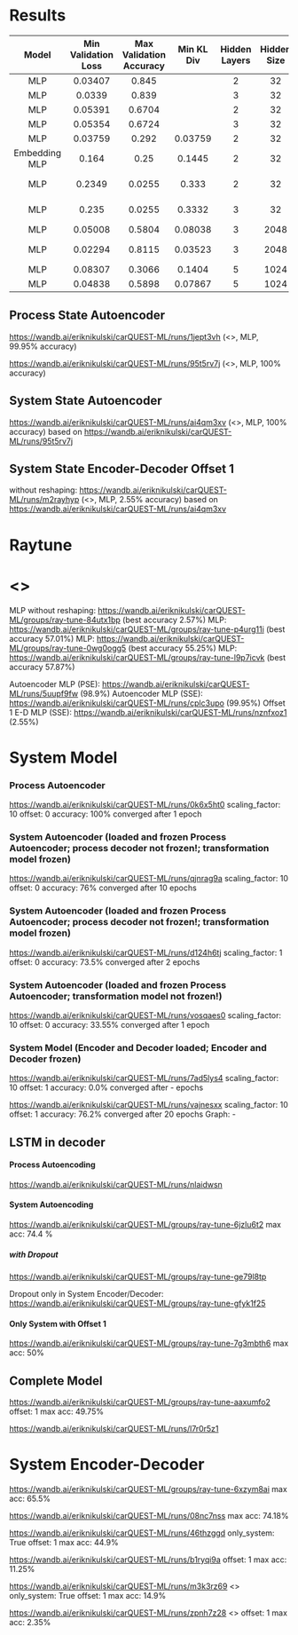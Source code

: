 # Results

|     Model     | Min Validation Loss | Max Validation Accuracy | Min KL Div | Hidden Layers | Hidden Size | Epochs | Criterion | GPUs | Process Graph | Data Offset |                              wandb                              |        Note        |
|:-------------:|:-------------------:|:-----------------------:|:----------:|:-------------:|:-----------:|:------:|:---------:|:----:|:-------------:|:-----------:|:---------------------------------------------------------------:|:------------------:|
|      MLP      |       0.03407       |          0.845          |            |       2       |     32      |   50   |    MSE    |  1   |       -       |      1      | [Link](https://wandb.ai/eriknikulski/carQUEST-ML/runs/keb7dita) |                    |
|      MLP      |       0.0339        |          0.839          |            |       3       |     32      |   50   |    MSE    |  1   |       -       |      1      | [Link](https://wandb.ai/eriknikulski/carQUEST-ML/runs/yhdyz8mg) |                    |
|      MLP      |       0.05391       |         0.6704          |            |       2       |     32      |   50   |    MSE    |  1   |       -       |      2      | [Link](https://wandb.ai/eriknikulski/carQUEST-ML/runs/c6j0tsrm) |                    |
|      MLP      |       0.05354       |         0.6724          |            |       3       |     32      |   50   |    MSE    |  1   |       -       |      2      | [Link](https://wandb.ai/eriknikulski/carQUEST-ML/runs/9odr3re0) |                    |
|      MLP      |       0.03759       |          0.292          |  0.03759   |       2       |     32      |   50   |   KLDiv   |  1   |       -       |      1      | [Link](https://wandb.ai/eriknikulski/carQUEST-ML/runs/r17tc0k5) |                    |
| Embedding MLP |        0.164        |          0.25           |   0.1445   |       2       |     32      |   50   |    MSE    |  1   |       -       |      1      | [Link](https://wandb.ai/eriknikulski/carQUEST-ML/runs/tecj2bvw) |                    |
|      MLP      |       0.2349        |         0.0255          |   0.333    |       2       |     32      |   50   |    MSE    |  1   |      <>       |      1      | [Link](https://wandb.ai/eriknikulski/carQUEST-ML/runs/675gjz93) | without reshaping  |
|      MLP      |        0.235        |         0.0255          |   0.3332   |       3       |     32      |   50   |    MSE    |  1   |      <>       |      1      | [Link](https://wandb.ai/eriknikulski/carQUEST-ML/runs/hwhzb5zz) | without reshaping  |
|      MLP      |       0.05008       |         0.5804          |  0.08038   |       3       |    2048     |   50   |    MSE    |  1   |      <>       |      1      | [Link](https://wandb.ai/eriknikulski/carQUEST-ML/runs/jku2i3lb) |                    |
|      MLP      |       0.02294       |         0.8115          |  0.03523   |       3       |    2048     |   50   |    MSE    |  1   |      <>       |      1      | [Link](https://wandb.ai/eriknikulski/carQUEST-ML/runs/to6ivw8w) | scaling_factor = 1 |
|      MLP      |       0.08307       |         0.3066          |   0.1404   |       5       |    1024     |   50   |    MSE    |  1   |      <>       |      1      | [Link](https://wandb.ai/eriknikulski/carQUEST-ML/runs/5xfzw710) |                    |
|      MLP      |       0.04838       |         0.5898          |  0.07867   |       5       |    1024     |  200   |    MSE    |  1   |      <>       |      1      | [Link](https://wandb.ai/eriknikulski/carQUEST-ML/runs/zfdirf83) |                    |



## Process State Autoencoder

https://wandb.ai/eriknikulski/carQUEST-ML/runs/1jept3vh (<>, MLP, 99.95% accuracy)

https://wandb.ai/eriknikulski/carQUEST-ML/runs/95t5rv7j (<>, MLP, 100% accuracy)


## System State Autoencoder

https://wandb.ai/eriknikulski/carQUEST-ML/runs/ai4qm3xv (<>, MLP, 100% accuracy) based on https://wandb.ai/eriknikulski/carQUEST-ML/runs/95t5rv7j


## System State Encoder-Decoder Offset 1

without reshaping: https://wandb.ai/eriknikulski/carQUEST-ML/runs/m2rayhyp (<>, MLP, 2.55% accuracy) based on https://wandb.ai/eriknikulski/carQUEST-ML/runs/ai4qm3xv


# Raytune

# <>
MLP without reshaping: https://wandb.ai/eriknikulski/carQUEST-ML/groups/ray-tune-84utx1bp (best accuracy 2.57%)
MLP: https://wandb.ai/eriknikulski/carQUEST-ML/groups/ray-tune-p4urg11i (best accuracy 57.01%)
MLP: https://wandb.ai/eriknikulski/carQUEST-ML/groups/ray-tune-0wg0ogg5 (best accuracy 55.25%)
MLP: https://wandb.ai/eriknikulski/carQUEST-ML/groups/ray-tune-l9p7icvk (best accuracy 57.87%)

Autoencoder MLP (PSE): https://wandb.ai/eriknikulski/carQUEST-ML/runs/5uupf9fw (98.9%)
Autoencoder MLP (SSE): https://wandb.ai/eriknikulski/carQUEST-ML/runs/cplc3upo (99.95%)
Offset 1 E-D MLP (SSE): https://wandb.ai/eriknikulski/carQUEST-ML/runs/nznfxoz1 (2.55%)


# System Model
### Process Autoencoder
https://wandb.ai/eriknikulski/carQUEST-ML/runs/0k6x5ht0
scaling_factor: 10
offset: 0
accuracy: 100%
converged after 1 epoch

### System Autoencoder (loaded and frozen Process Autoencoder; process decoder not frozen!; transformation model frozen)
https://wandb.ai/eriknikulski/carQUEST-ML/runs/qjnrag9a
scaling_factor: 10
offset: 0
accuracy: 76%
converged after 10 epochs

### System Autoencoder (loaded and frozen Process Autoencoder; process decoder not frozen!; transformation model frozen)
https://wandb.ai/eriknikulski/carQUEST-ML/runs/d124h6tj
scaling_factor: 1
offset: 0
accuracy: 73.5%
converged after 2 epochs

### System Autoencoder (loaded and frozen Process Autoencoder; transformation model not frozen!)
https://wandb.ai/eriknikulski/carQUEST-ML/runs/vosqaes0
scaling_factor: 10
offset: 0
accuracy: 33.55%
converged after 1 epoch

### System Model (Encoder and Decoder loaded; Encoder and Decoder frozen)
https://wandb.ai/eriknikulski/carQUEST-ML/runs/7ad5lys4
scaling_factor: 10
offset: 1
accuracy: 0.0%
converged after - epochs


https://wandb.ai/eriknikulski/carQUEST-ML/runs/vajnesxx
scaling_factor: 10
offset: 1
accuracy: 76.2%
converged after 20 epochs
Graph: -

## LSTM in decoder
#### Process Autoencoding
https://wandb.ai/eriknikulski/carQUEST-ML/runs/nlaidwsn

#### System Autoencoding
https://wandb.ai/eriknikulski/carQUEST-ML/groups/ray-tune-6jzlu6t2
max acc: 74.4 %

##### with Dropout
https://wandb.ai/eriknikulski/carQUEST-ML/groups/ray-tune-ge79l8tp

Dropout only in System Encoder/Decoder:
https://wandb.ai/eriknikulski/carQUEST-ML/groups/ray-tune-gfyk1f25

#### Only System with Offset 1
https://wandb.ai/eriknikulski/carQUEST-ML/groups/ray-tune-7g3mbth6
max acc: 50%

## Complete Model
https://wandb.ai/eriknikulski/carQUEST-ML/groups/ray-tune-aaxumfo2
offset: 1
max acc: 49.75%

https://wandb.ai/eriknikulski/carQUEST-ML/runs/l7r0r5z1

# System Encoder-Decoder

https://wandb.ai/eriknikulski/carQUEST-ML/groups/ray-tune-6xzym8ai
max acc: 65.5%

https://wandb.ai/eriknikulski/carQUEST-ML/runs/08nc7nss
max acc: 74.18%

https://wandb.ai/eriknikulski/carQUEST-ML/runs/46thzggd
only_system: True
offset: 1
max acc: 44.9%

https://wandb.ai/eriknikulski/carQUEST-ML/runs/b1ryqi9a
offset: 1
max acc: 11.25%

https://wandb.ai/eriknikulski/carQUEST-ML/runs/m3k3rz69
<>
only_system: True
offset: 1
max acc: 14.9%

https://wandb.ai/eriknikulski/carQUEST-ML/runs/zpnh7z28
<>
offset: 1
max acc: 2.35%